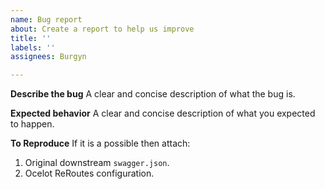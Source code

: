 ```yaml
---
name: Bug report
about: Create a report to help us improve
title: ''
labels: ''
assignees: Burgyn

---
```


**Describe the bug**
A clear and concise description of what the bug is.

**Expected behavior**
A clear and concise description of what you expected to happen.

**To Reproduce**
If it is a possible then attach:
1. Original downstream `swagger.json`.
2. Ocelot ReRoutes configuration.
